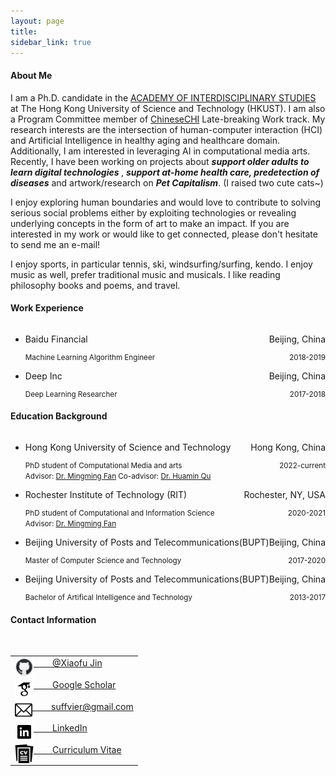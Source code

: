 ```yaml
---
layout: page
title: 
sidebar_link: true
---
```


<h4>About Me</h4>
I am a Ph.D. candidate in the <a href="https://ais.hkust.edu.hk/"> ACADEMY OF
INTERDISCIPLINARY STUDIES</a>  at The Hong Kong University of Science and Technology (HKUST). I am also a Program Committee member of <a href="http://chchi2021.icachi.org/">ChineseCHI</a> Late-breaking Work track. My research interests are the intersection of human-computer interaction (HCI) and Artificial Intelligence in healthy aging and healthcare domain. Additionally, I am interested in leveraging AI in computational media arts. Recently, I have been working on projects about <em><b>support older adults to learn digital technologies </b></em> , <em><b>support at-home health care, predetection of diseases</b></em> and artwork/research on <i><b>Pet Capitalism</b></i>. (I raised two cute cats~)

I enjoy exploring human boundaries and would love to contribute to solving serious social problems either by exploiting technologies or revealing underlying concepts in the form of art to make an impact. If you are interested in my work or would like to get connected, please don't hesitate to send me an e-mail!

I enjoy sports, in particular tennis, ski, windsurfing/surfing, kendo. I enjoy music as well, prefer traditional music and musicals. I like reading philosophy books and poems, and travel. 



<h4>Work Experience</h4>
<ul style="list-style-type: disc">
<li>
       <div style="display: flex; justify-content: space-between;"> 
        <p>Baidu Financial</p>
        <p>Beijing, China</p>
        </div>
        <div style="display: flex; justify-content: space-between;">
        <small>Machine Learning Algorithm Engineer</small>
        <small>2018-2019</small>
        </div>
</li>

<li>
       <div style="display: flex; justify-content: space-between;"> 
        <p>Deep Inc</p>
        <p>Beijing, China</p>
        </div>
        <div style="display: flex; justify-content: space-between;">
        <small>Deep Learning Researcher</small>
        <small>2017-2018</small>
        </div>
</li>
</ul>

<h4>Education Background</h4>
<ul style="list-style-type: disc">
<li>
       <div style="display: flex; justify-content: space-between;"> 
        <p>Hong Kong University of Science and Technology </p>
        <p>Hong Kong, China</p>
        </div>
        <div style="display: flex; justify-content: space-between;">
        <small>PhD student of Computational Media and arts</small>
        <small>2022-current</small>
        </div>
        <small>Advisor: <a href="https://www.mingmingfan.com/">Dr. Mingming Fan</a> 
               Co-advisor: <a href="http://huamin.org/" >Dr. Huamin Qu </a>
        </small>
</li>

<li>
       <div style="display: flex; justify-content: space-between;"> 
        <p>Rochester Institute of Technology (RIT) </p>
        <p>Rochester, NY, USA</p>
        </div>
        <div style="display: flex; justify-content: space-between;">
        <small>PhD student of Computational and Information Science</small>
        <small>2020-2021</small>
        </div>
        <small>Advisor: <a href="https://www.mingmingfan.com/">Dr. Mingming Fan</a> 
        </small>
</li>

<li>
       <div style="display: flex; justify-content: space-between;"> 
        <p>Beijing University of Posts and Telecommunications(BUPT)</p>
        <p>Beijing, China</p>
        </div>
        <div style="display: flex; justify-content: space-between;">
        <small>Master of Computer Science and Technology</small>
        <small>2017-2020</small>
        </div>
</li>

<li>
       <div style="display: flex; justify-content: space-between;"> 
        <p>Beijing University of Posts and Telecommunications(BUPT)</p>
        <p>Beijing, China</p>
        </div>
        <div style="display: flex; justify-content: space-between;">
        <small>Bachelor of Artifical Intelligence and Technology</small>
        <small>2013-2017</small>
        </div>
</li>
</ul>

<h4>Contact Information</h4>
<td width="300">
    <br />
    <table width="300">
      <tr>
        <td><img style="float:left" src="/images/github.png" width="30px" height="30px"/>
          <p1><a href="https://github.com/Xiaofu-Jin">&nbsp;&nbsp;&nbsp;&nbsp;&nbsp;&nbsp;&nbsp;&nbsp;@Xiaofu Jin</a></p1>
        </td>
      </tr>
      <tr>
        <td><img style="float:left" src="/images/icons8-google-scholar-48.png" width="30px" height="30px"/>
          <p1><a href="https://scholar.google.com/citations?user=AuZH5MMAAAAJ">&nbsp;&nbsp;&nbsp;&nbsp;&nbsp;&nbsp;&nbsp;&nbsp;Google Scholar</a></p1>
        </td>
      </tr>
      <tr>
        <td><img style="float:left" src="/images/email.png" width="28px" height="28px">
          <p1><a href="mailto:suffvier@gmail.com">&nbsp;&nbsp;&nbsp;&nbsp;&nbsp;&nbsp;&nbsp;&nbsp;suffvier@gmail.com</a></p1>
        </td>
      </tr>
       <tr>
        <td><img style="float:left" src="/images/icons8-linkedin-30.png" width="30px" height="30px">
          <p1><a href="https://www.linkedin.com/in/xiaofu-jin-75932b111">&nbsp;&nbsp;&nbsp;&nbsp;&nbsp;&nbsp;&nbsp;&nbsp;LinkedIn</a></p1>
        </td>
      </tr>
      <tr>
        <td><img style="float:left" src="/images/curriculum-vitae.png" width="30px" height="30px">
          <p1><a href="/CV.pdf">&nbsp;&nbsp;&nbsp;&nbsp;&nbsp;&nbsp;&nbsp;&nbsp;Curriculum Vitae</a></p1>
        </td>
      </tr>
     </table>